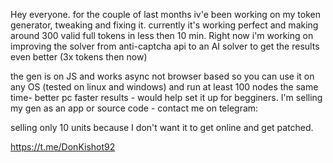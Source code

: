 Hey everyone. for the couple of last months iv'e been working on my token generator, tweaking and fixing it.
currently it's working perfect and making around 300 valid full tokens in less then 10 min.
Right now i'm working on improving the solver from anti-captcha api to an AI solver to get the results even better (3x tokens then now)

the gen is on JS and works async not browser based so you can use it on any OS (tested on linux and windows) and run at least 100 nodes the same time- better pc
faster results - would help set it up for begginers.
I'm selling my gen as an app or source code - contact me on telegram:

selling only 10 units because I don't want it to get online and get patched. 

https://t.me/DonKishot92


